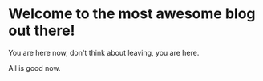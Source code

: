 # Welcome to the most awesome blog out there!

You are here now, don't think about leaving, you are here. 

All is good now.
